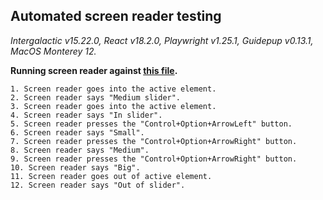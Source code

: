 ## Automated screen reader testing

_Intergalactic v15.22.0, React v18.2.0, Playwright v1.25.1,
Guidepup v0.13.1, MacOS Monterey 12._

**Running screen reader against [this file](https://github.com/semrush/intergalactic/blob/master/website/docs/components/slider/examples/slider.tsx).**

```
1. Screen reader goes into the active element.
2. Screen reader says "Medium slider".
3. Screen reader goes into the active element.
4. Screen reader says "In slider".
5. Screen reader presses the "Control+Option+ArrowLeft" button.
6. Screen reader says "Small".
7. Screen reader presses the "Control+Option+ArrowRight" button.
8. Screen reader says "Medium".
9. Screen reader presses the "Control+Option+ArrowRight" button.
10. Screen reader says "Big".
11. Screen reader goes out of active element.
12. Screen reader says "Out of slider".
```
